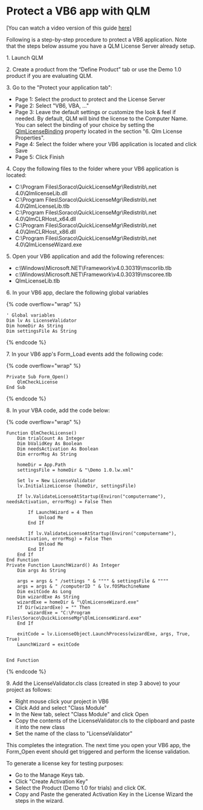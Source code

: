 # Protect a VB6 app with QLM

\[You can watch a video version of this guide [here](https://www.youtube.com/watch?v=OjRyNeWlZ98)]

Following is a step-by-step procedure to protect a VB6 application. Note that the steps below assume you have a QLM License Server already setup.

1\. Launch QLM

2\. Create a product from the “Define Product” tab or use the Demo 1.0 product if you are evaluating QLM.&#x20;

3\. Go to the "Protect your application tab":

* Page 1: Select the product to protect and the License Server
* Page 2: Select "VB6, VBA, ..."
* Page 3: Leave the default settings or customize the look & feel if needed. By default, QLM will bind the license to the Computer Name. You can select the binding of your choice by setting the [QlmLicenseBinding](https://support.soraco.co/hc/en-us/articles/360001183583-QlmLicense-LicenseBinding) property located in the section "6. Qlm License Properties".
* Page 4: Select the folder where your VB6 application is located and click Save
* Page 5: Click Finish

4\. Copy the following files to the folder where your VB6 application is located:

* C:\Program Files\Soraco\QuickLicenseMgr\Redistrib\\.net 4.0\QlmlicenseLib.dll
* C:\Program Files\Soraco\QuickLicenseMgr\Redistrib\\.net 4.0\QlmLicenseLib.tlb
* C:\Program Files\Soraco\QuickLicenseMgr\Redistrib\\.net 4.0\QlmCLRHost\_x64.dll
* C:\Program Files\Soraco\QuickLicenseMgr\Redistrib\\.net 4.0\QlmCLRHost\_x86.dll
* C:\Program Files\Soraco\QuickLicenseMgr\Redistrib\\.net 4.0\QlmLicenseWizard.exe

5\. Open your VB6 application and add the following references:

* c:\Windows\Microsoft.NET\Framework\v4.0.30319\mscorlib.tlb
* c:\Windows\Microsoft.NET\Framework\v4.0.30319\mscoree.tlb
* QlmLicenseLib.tlb

6\. In your VB6 app, declare the following global variables

{% code overflow="wrap" %}
```vba
' Global variables
Dim lv As LicenseValidator
Dim homeDir As String
Dim settingsFile As String
```
{% endcode %}



7\. In your VB6 app's Form\_Load events add the following code:

{% code overflow="wrap" %}
```vba
Private Sub Form_Open()
    QlmCheckLicense   
End Sub
```
{% endcode %}



8\. In your VBA code, add the code below:

{% code overflow="wrap" %}
```vba
Function QlmCheckLicense()
    Dim trialCount As Integer
    Dim bValidKey As Boolean
    Dim needsActivation As Boolean
    Dim errorMsg As String

    homeDir = App.Path
    settingsFile = homeDir & "\Demo 1.0.lw.xml"

    Set lv = New LicenseValidator
    lv.InitializeLicense (homeDir, settingsFile)

    If lv.ValidateLicenseAtStartup(Environ("computername"), needsActivation, errorMsg) = False Then

        If LaunchWizard = 4 Then
            Unload Me
        End If

        If lv.ValidateLicenseAtStartup(Environ("computername"), needsActivation, errorMsg) = False Then
            Unload Me
        End If
    End If
End Function
Private Function LaunchWizard() As Integer
    Dim args As String

    args = args & " /settings " & """" & settingsFile & """"
    args = args & " /computerID " & lv.fOSMachineName
    Dim exitCode As Long
    Dim wizardExe As String
    wizardExe = homeDir & "\QlmLicenseWizard.exe"
    If Dir(wizardExe) = "" Then
        wizardExe = "C:\Program Files\Soraco\QuickLicenseMgr\QlmLicenseWizard.exe"
    End If
   
    exitCode = lv.LicenseObject.LaunchProcess(wizardExe, args, True, True)
    LaunchWizard = exitCode


End Function
```
{% endcode %}

9\. Add the LicenseValidator.cls class (created in step 3 above) to your project as follows:

* Right mouse click your project in VB6
* Click Add and select "Class Module"
* In the New tab, select "Class Module" and click Open
* Copy the contents of the LicenseValidator.cls to the clipboard and paste it into the new class
* Set the name of the class to "LicenseValidator"

This completes the integration. The next time you open your VB6 app, the Form\_Open event should get triggered and perform the license validation.

To generate a license key for testing purposes:

* Go to the Manage Keys tab.
* Click "Create Activation Key"
* Select the Product (Demo 1.0 for trials) and click OK.
* Copy and Paste the generated Activation Key in the License Wizard the steps in the wizard.
